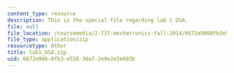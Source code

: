 ```yaml
---
content_type: resource
description: This is the special file regarding lab 1 DSA.
file: null
file_location: /coursemedia/2-737-mechatronics-fall-2014/6672e9060fb3e52630a72e9e2e2e693b_lab1_DSA.zip
file_type: application/zip
resourcetype: Other
title: lab1_DSA.zip
uid: 6672e906-0fb3-e526-30a7-2e9e2e2e693b
---
```

